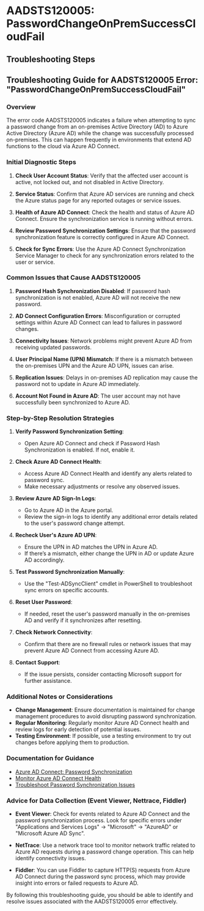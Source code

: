 # AADSTS120005: PasswordChangeOnPremSuccessCloudFail


## Troubleshooting Steps
## Troubleshooting Guide for AADSTS120005 Error: "PasswordChangeOnPremSuccessCloudFail"

### Overview
The error code AADSTS120005 indicates a failure when attempting to sync a password change from an on-premises Active Directory (AD) to Azure Active Directory (Azure AD) while the change was successfully processed on-premises. This can happen frequently in environments that extend AD functions to the cloud via Azure AD Connect.

### Initial Diagnostic Steps
1. **Check User Account Status**: Verify that the affected user account is active, not locked out, and not disabled in Active Directory.
  
2. **Service Status**: Confirm that Azure AD services are running and check the Azure status page for any reported outages or service issues.

3. **Health of Azure AD Connect**: Check the health and status of Azure AD Connect. Ensure the synchronization service is running without errors.

4. **Review Password Synchronization Settings**: Ensure that the password synchronization feature is correctly configured in Azure AD Connect.

5. **Check for Sync Errors**: Use the Azure AD Connect Synchronization Service Manager to check for any synchronization errors related to the user or service.

### Common Issues that Cause AADSTS120005
1. **Password Hash Synchronization Disabled**: If password hash synchronization is not enabled, Azure AD will not receive the new password.

2. **AD Connect Configuration Errors**: Misconfiguration or corrupted settings within Azure AD Connect can lead to failures in password changes.

3. **Connectivity Issues**: Network problems might prevent Azure AD from receiving updated passwords.

4. **User Principal Name (UPN) Mismatch**: If there is a mismatch between the on-premises UPN and the Azure AD UPN, issues can arise.

5. **Replication Issues**: Delays in on-premises AD replication may cause the password not to update in Azure AD immediately.

6. **Account Not Found in Azure AD**: The user account may not have successfully been synchronized to Azure AD.

### Step-by-Step Resolution Strategies
1. **Verify Password Synchronization Setting**:
   - Open Azure AD Connect and check if Password Hash Synchronization is enabled. If not, enable it.

2. **Check Azure AD Connect Health**:
   - Access Azure AD Connect Health and identify any alerts related to password sync.
   - Make necessary adjustments or resolve any observed issues.

3. **Review Azure AD Sign-In Logs**:
   - Go to Azure AD in the Azure portal.
   - Review the sign-in logs to identify any additional error details related to the user's password change attempt.

4. **Recheck User's Azure AD UPN**:
   - Ensure the UPN in AD matches the UPN in Azure AD.
   - If there’s a mismatch, either change the UPN in AD or update Azure AD accordingly.

5. **Test Password Synchronization Manually**:
   - Use the "Test-ADSyncClient" cmdlet in PowerShell to troubleshoot sync errors on specific accounts.

6. **Reset User Password**:
   - If needed, reset the user's password manually in the on-premises AD and verify if it synchronizes after resetting.

7. **Check Network Connectivity**:
   - Confirm that there are no firewall rules or network issues that may prevent Azure AD Connect from accessing Azure AD.

8. **Contact Support**:
   - If the issue persists, consider contacting Microsoft support for further assistance.

### Additional Notes or Considerations
- **Change Management**: Ensure documentation is maintained for change management procedures to avoid disrupting password synchronization.
- **Regular Monitoring**: Regularly monitor Azure AD Connect health and review logs for early detection of potential issues.
- **Testing Environment**: If possible, use a testing environment to try out changes before applying them to production.

### Documentation for Guidance
- [Azure AD Connect: Password Synchronization](https://docs.microsoft.com/en-us/azure/active-directory/hybrid/how-to-connect-password-synchronization)
- [Monitor Azure AD Connect Health](https://docs.microsoft.com/en-us/azure/active-directory/hybrid/monitoring-health)
- [Troubleshoot Password Synchronization Issues](https://docs.microsoft.com/en-us/azure/active-directory/hybrid/tshoot-password-synchronization)

### Advice for Data Collection (Event Viewer, Nettrace, Fiddler)
- **Event Viewer**: Check for events related to Azure AD Connect and the password synchronization process. Look for specific errors under "Applications and Services Logs" -> "Microsoft" -> "AzureAD" or "Microsoft Azure AD Sync".

- **NetTrace**: Use a network trace tool to monitor network traffic related to Azure AD requests during a password change operation. This can help identify connectivity issues.

- **Fiddler**: You can use Fiddler to capture HTTP(S) requests from Azure AD Connect during the password sync process, which may provide insight into errors or failed requests to Azure AD.

By following this troubleshooting guide, you should be able to identify and resolve issues associated with the AADSTS120005 error effectively.